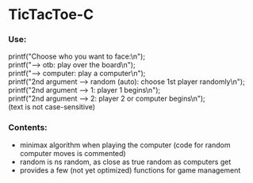 # TicTacToe-C
### Use:
printf("Choose who you want to face:\n");\
printf("--> otb: play over the board\n");\
printf("--> computer: play a computer\n");\
printf("2nd argument --> random (auto): choose 1st player randomly\n");\
printf("2nd argument --> 1: player 1 begins\n");\
printf("2nd argument --> 2: player 2 or computer begins\n");\
(text is not case-sensitive)

### Contents:
- minimax algorithm when playing the computer (code for random computer moves is commented)
- random is ns random, as close as true random as computers get
- provides a few (not yet optimized) functions for game management
